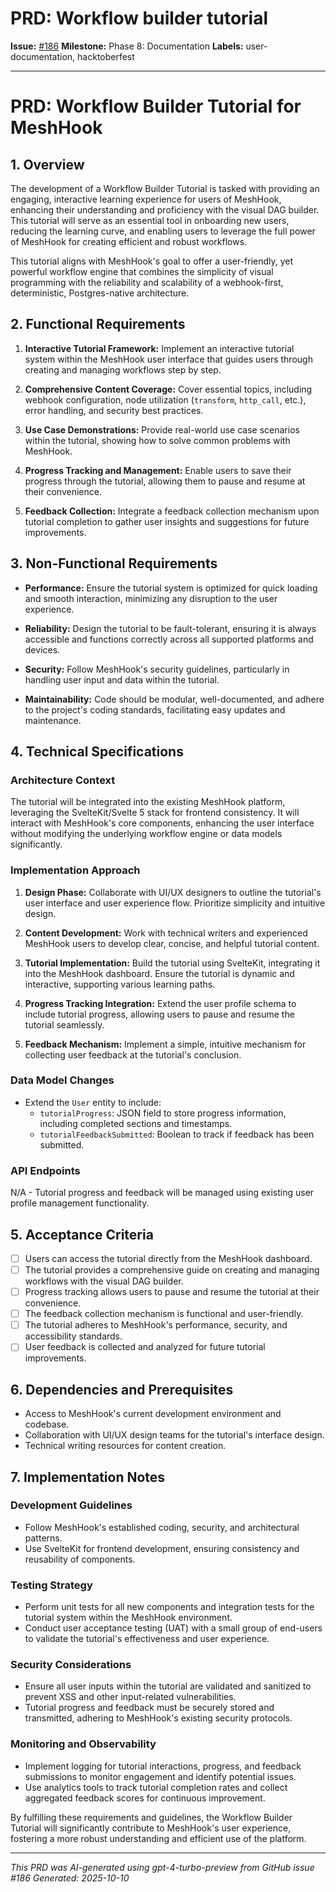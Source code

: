 # PRD: Workflow builder tutorial

**Issue:** [#186](https://github.com/profullstack/meshhook/issues/186)
**Milestone:** Phase 8: Documentation
**Labels:** user-documentation, hacktoberfest

---

# PRD: Workflow Builder Tutorial for MeshHook

## 1. Overview

The development of a Workflow Builder Tutorial is tasked with providing an engaging, interactive learning experience for users of MeshHook, enhancing their understanding and proficiency with the visual DAG builder. This tutorial will serve as an essential tool in onboarding new users, reducing the learning curve, and enabling users to leverage the full power of MeshHook for creating efficient and robust workflows.

This tutorial aligns with MeshHook's goal to offer a user-friendly, yet powerful workflow engine that combines the simplicity of visual programming with the reliability and scalability of a webhook-first, deterministic, Postgres-native architecture.

## 2. Functional Requirements

1. **Interactive Tutorial Framework:** Implement an interactive tutorial system within the MeshHook user interface that guides users through creating and managing workflows step by step.
   
2. **Comprehensive Content Coverage:** Cover essential topics, including webhook configuration, node utilization (`transform`, `http_call`, etc.), error handling, and security best practices.
   
3. **Use Case Demonstrations:** Provide real-world use case scenarios within the tutorial, showing how to solve common problems with MeshHook.
   
4. **Progress Tracking and Management:** Enable users to save their progress through the tutorial, allowing them to pause and resume at their convenience.
   
5. **Feedback Collection:** Integrate a feedback collection mechanism upon tutorial completion to gather user insights and suggestions for future improvements.

## 3. Non-Functional Requirements

- **Performance:** Ensure the tutorial system is optimized for quick loading and smooth interaction, minimizing any disruption to the user experience.
  
- **Reliability:** Design the tutorial to be fault-tolerant, ensuring it is always accessible and functions correctly across all supported platforms and devices.
  
- **Security:** Follow MeshHook's security guidelines, particularly in handling user input and data within the tutorial.
  
- **Maintainability:** Code should be modular, well-documented, and adhere to the project's coding standards, facilitating easy updates and maintenance.

## 4. Technical Specifications

### Architecture Context

The tutorial will be integrated into the existing MeshHook platform, leveraging the SvelteKit/Svelte 5 stack for frontend consistency. It will interact with MeshHook's core components, enhancing the user interface without modifying the underlying workflow engine or data models significantly.

### Implementation Approach

1. **Design Phase:** Collaborate with UI/UX designers to outline the tutorial's user interface and user experience flow. Prioritize simplicity and intuitive design.
   
2. **Content Development:** Work with technical writers and experienced MeshHook users to develop clear, concise, and helpful tutorial content.
   
3. **Tutorial Implementation:** Build the tutorial using SvelteKit, integrating it into the MeshHook dashboard. Ensure the tutorial is dynamic and interactive, supporting various learning paths.
   
4. **Progress Tracking Integration:** Extend the user profile schema to include tutorial progress, allowing users to pause and resume the tutorial seamlessly.
   
5. **Feedback Mechanism:** Implement a simple, intuitive mechanism for collecting user feedback at the tutorial's conclusion.

### Data Model Changes

- Extend the `User` entity to include:
  - `tutorialProgress`: JSON field to store progress information, including completed sections and timestamps.
  - `tutorialFeedbackSubmitted`: Boolean to track if feedback has been submitted.

### API Endpoints

N/A - Tutorial progress and feedback will be managed using existing user profile management functionality.

## 5. Acceptance Criteria

- [ ] Users can access the tutorial directly from the MeshHook dashboard.
- [ ] The tutorial provides a comprehensive guide on creating and managing workflows with the visual DAG builder.
- [ ] Progress tracking allows users to pause and resume the tutorial at their convenience.
- [ ] The feedback collection mechanism is functional and user-friendly.
- [ ] The tutorial adheres to MeshHook's performance, security, and accessibility standards.
- [ ] User feedback is collected and analyzed for future tutorial improvements.

## 6. Dependencies and Prerequisites

- Access to MeshHook's current development environment and codebase.
- Collaboration with UI/UX design teams for the tutorial's interface design.
- Technical writing resources for content creation.

## 7. Implementation Notes

### Development Guidelines

- Follow MeshHook's established coding, security, and architectural patterns.
- Use SvelteKit for frontend development, ensuring consistency and reusability of components.
  
### Testing Strategy

- Perform unit tests for all new components and integration tests for the tutorial system within the MeshHook environment.
- Conduct user acceptance testing (UAT) with a small group of end-users to validate the tutorial's effectiveness and user experience.

### Security Considerations

- Ensure all user inputs within the tutorial are validated and sanitized to prevent XSS and other input-related vulnerabilities.
- Tutorial progress and feedback must be securely stored and transmitted, adhering to MeshHook's existing security protocols.

### Monitoring and Observability

- Implement logging for tutorial interactions, progress, and feedback submissions to monitor engagement and identify potential issues.
- Use analytics tools to track tutorial completion rates and collect aggregated feedback scores for continuous improvement.

By fulfilling these requirements and guidelines, the Workflow Builder Tutorial will significantly contribute to MeshHook's user experience, fostering a more robust understanding and efficient use of the platform.

---

*This PRD was AI-generated using gpt-4-turbo-preview from GitHub issue #186*
*Generated: 2025-10-10*
